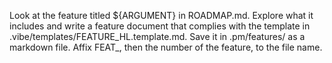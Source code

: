 Look at the feature titled ${ARGUMENT} in ROADMAP.md. Explore what it includes and write a feature document that complies with the template in .vibe/templates/FEATURE_HL.template.md. Save it in .pm/features/ as a markdown file. Affix FEAT_, then the number of the feature, to the file name.
